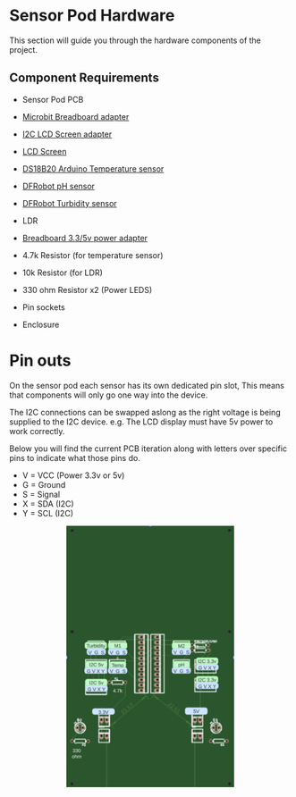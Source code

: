 # Sensor Pod Hardware
This section will guide you through the hardware components of the project.



## Component Requirements

- Sensor Pod PCB 
- [Microbit Breadboard adapter](https://shop.sb-components.co.uk/products/bbc-micro-bit-breadboard-adapter)
- [I2C LCD Screen adapter](https://makershop.ie/I2C-Display-Backpack)
- [LCD Screen](https://makershop.ie/2004-lcd-display)
- [DS18B20 Arduino Temperature sensor](https://docs.rs-online.com/8ff0/A700000007238410.pdf)

- [DFRobot pH sensor](https://wiki.dfrobot.com/PH_meter_SKU__SEN0161_)
- [DFRobot Turbidity sensor](https://www.dfrobot.com/product-1394.html)
- LDR
- [Breadboard 3.3/5v power adapter](https://www.temu.com/ul/kuiper/un9.html?subj=goods-un&_bg_fs=1&_p_jump_id=894&_x_vst_scene=adg&goods_id=601099524060004&sku_id=17592249334945&adg_ctx=a-482cf3d7~c-43d59b61~f-463dbfff&_x_ads_sub_channel=shopping&_p_rfs=1&_x_ns_prz_type=3&_x_ns_sku_id=17592249334945&mrk_rec=1&_x_ads_channel=google&_x_gmc_account=5065455600&_x_login_type=Google&_x_ads_account=2203484323&_x_ads_set=20919102191&_x_ads_id=155316983217&_x_ads_creative_id=686783349077&_x_ns_source=g&_x_ns_gclid=CjwKCAiA6KWvBhAREiwAFPZM7lw7KHpV1pLe10BDq9XhTBV1jnwFbHwcnbU3hkniE9NLrchK2P2d6RoCdX8QAvD_BwE&_x_ns_placement=&_x_ns_match_type=&_x_ns_ad_position=&_x_ns_product_id=17592249334945&_x_ns_target=&_x_ns_devicemodel=&_x_ns_wbraid=Cj4KCAiAxaCvBhAgEi4AgR6XDq6UXE4fYZQUN6XEo4gJccqdmZYewUQlk73z8OPdRryBSgXBhjQRLs01GgJ6gg&_x_ns_gbraid=0AAAAAo4mICGMshVsdonRG9UQYtJAb891n&_x_ns_targetid=pla-995371219663&gad_source=1&gclid=CjwKCAiA6KWvBhAREiwAFPZM7lw7KHpV1pLe10BDq9XhTBV1jnwFbHwcnbU3hkniE9NLrchK2P2d6RoCdX8QAvD_BwE)
- 4.7k Resistor (for temperature sensor)
- 10k Resistor (for LDR)
- 330 ohm Resistor x2 (Power LEDS)
- Pin sockets
- Enclosure


# Pin outs

On the sensor pod each sensor has its own dedicated pin slot, 
This means that components will only go one way into the device.

The I2C connections can be swapped aslong as the right voltage is being supplied to the I2C device. e.g. The LCD display must have 5v power to work correctly.

Below you will find the current PCB iteration along with letters over specific pins to indicate what those pins do.

- V = VCC (Power 3.3v or 5v)
- G = Ground
- S = Signal
- X = SDA (I2C)
- Y = SCL (I2C)


<div style="text-align: center;">
        <img src="../img/pcb-pinout.png" style="width: 300px;" />
</div>





